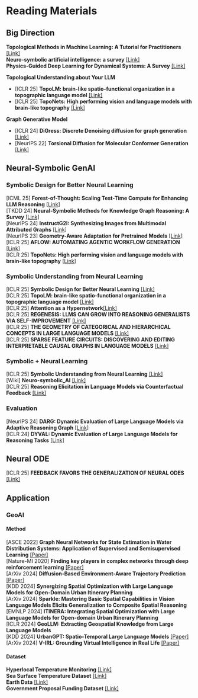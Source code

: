 # Reading Materials
## Big Direction
**Topological Methods in Machine Learning: A Tutorial for Practitioners** [[Link]](https://arxiv.org/html/2409.02901v1)</br>
**Neuro-symbolic artificial intelligence: a survey** [[Link]](https://dl.acm.org/doi/10.1007/s00521-024-09960-z)</br>
**Physics-Guided Deep Learning for Dynamical Systems: A Survey** [[Link]](https://arxiv.org/pdf/2107.01272)</br>

**Topological Understanding about Your LLM**
- [ICLR 25] **TopoLM: brain-like spatio-functional organization in a topographic language model** [[Link]](https://openreview.net/forum?id=aWXnKanInf)</br>
- [ICLR 25] **TopoNets: High performing vision and language models with brain-like topography** [[Link]](https://openreview.net/forum?id=THqWPzL00e)</br>

**Graph Generative Model**
- [ICLR 24] **DiGress: Discrete Denoising diffusion for graph generation** [[Link]](https://arxiv.org/abs/2209.14734)</br>
- [NeurIPS 22] **Torsional Diffusion for Molecular Conformer Generation** [[Link]](https://arxiv.org/abs/2206.01729)


## Neural-Symbolic GenAI
### Symbolic Design for Better Neural Learning
[ICML 25] **Forest-of-Thought: Scaling Test-Time Compute for Enhancing LLM Reasoning** [[Link]](https://arxiv.org/abs/2412.09078)</br>
[TKDD 24] **Neural-Symbolic Methods for Knowledge Graph Reasoning: A Survey** [[Link]](https://dl.acm.org/doi/abs/10.1145/3686806)</br>
[NeurIPS 24] **InstructG2I: Synthesizing Images from Multimodal Attributed Graphs** [[Link]](https://arxiv.org/abs/2410.07157)</br>
[NeurIPS 23] **Geometry-Aware Adaptation for Pretrained Models** [[Link]](https://arxiv.org/pdf/2307.12226)</br>
[ICLR 25] **AFLOW: AUTOMATING AGENTIC WORKFLOW GENERATION** [[Link]](https://openreview.net/forum?id=z5uVAKwmjf)</br>
[ICLR 25] **TopoNets: High performing vision and language models with brain-like topography** [[Link]](https://openreview.net/forum?id=THqWPzL00e)</br>
### Symbolic Understanding from Neural Learning
[ICLR 25] **Symbolic Design for Better Neural Learning** [[Link]](https://openreview.net/pdf?id=V4K9h1qNxE)</br>
[ICLR 25] **TopoLM: brain-like spatio-functional organization in a topographic language model** [[Link]](https://openreview.net/forum?id=aWXnKanInf)</br>
[ICLR 25] **Attention as a Hypernetwork**[[Link]](https://openreview.net/forum?id=V4K9h1qNxE)</br>
[ICLR 25] **REGENESIS: LLMS CAN GROW INTO REASONING GENERALISTS VIA SELF-IMPROVEMENT** [[Link]](https://openreview.net/pdf?id=YUYJsHOf3c)</br>
[ICLR 25] **THE GEOMETRY OF CATEGORICAL AND HIERARCHICAL CONCEPTS IN LARGE LANGUAGE MODELS** [[Link]](https://openreview.net/pdf?id=bVTM2QKYuA)</br>
[ICLR 25] **SPARSE FEATURE CIRCUITS: DISCOVERING AND EDITING INTERPRETABLE CAUSAL GRAPHS IN LANGUAGE MODELS** [[Link]](https://openreview.net/pdf?id=I4e82CIDxv)</br>
### Symbolic + Neural Learning
[ICLR 25] **Symbolic Understanding from Neural Learning** [[Link]](https://openreview.net/pdf?id=v593OaNePQ)</br>
[Wiki] **Neuro-symbolic_AI** [[Link]](https://en.wikipedia.org/wiki/Neuro-symbolic_AI)</br>
[ICLR 25] **Reasoning Elicitation in Language Models via Counterfactual Feedback** [[Link]](https://openreview.net/forum?id=VVixJ9QavY)</br>

### Evaluation
[NeurIPS 24] **DARG: Dynamic Evaluation of Large Language Models via Adaptive Reasoning Graph** [[Link]](https://arxiv.org/pdf/2406.17271)</br>
[ICLR 24] **DYVAL: Dynamic Evaluation of Large Language Models for Reasoning Tasks** [[Link]](https://arxiv.org/pdf/2309.17167)</br>

## Neural ODE
[ICLR 25] **FEEDBACK FAVORS THE GENERALIZATION OF NEURAL ODES** [[Link]](https://openreview.net/pdf?id=cmfyMV45XO)</br>

## Application
### GeoAI
#### Method
[ASCE 2022] **Graph Neural Networks for State Estimation in Water Distribution Systems: Application of Supervised and Semisupervised Learning** [[Paper]](https://ascelibrary.org/doi/pdf/10.1061/%28ASCE%29WR.1943-5452.0001550?casa_token=C03LGJTdVfsAAAAA:UnYDRs9cFPbY0J3X6DHDH--L6yZWWFYHYLIgI-5Ke1ESK0cwHRsLX9l7wov-Q-v3gFEcj0L8qNQ)</br>
[Nature-MI 2020] **Finding key players in complex networks through deep reinforcement learning** [[Paper]](https://www.nature.com/articles/s42256-020-0177-2)</br>
[ArXiv 2024] **Diffusion-Based Environment-Aware Trajectory Prediction** [[Paper]](https://arxiv.org/abs/2403.11643)</br>
[KDD 2024] **Synergizing Spatial Optimization with Large Language Models for Open-Domain Urban Itinerary Planning**</br>
[ArXiv 2024] **Sparkle: Mastering Basic Spatial Capabilities in Vision Language Models Elicits Generalization to Composite Spatial Reasoning**</br>
[EMNLP 2024] **ITINERA: Integrating Spatial Optimization with Large Language Models for Open-domain Urban Itinerary Planning**</br>
[ICLR 2024] **GeoLLM: Extracting Geospatial Knowledge from Large Language Models**</br>
[KDD 2024] **UrbanGPT: Spatio-Temporal Large Language Models** [[Paper]](https://dl.acm.org/doi/abs/10.1145/3637528.3671578?casa_token=iKyUrDnwB_8AAAAA:HCsty4O-V46U2aFPeqE3Z8AMVGKQuzvDbBSEUxRLIp02BbeK428n2EdG6AR9w6hI_CV3BPmVIsXe)
[ArXiv 2024] **V-IRL: Grounding Virtual Intelligence in Real Life** [[Paper]](https://virl-platform.github.io/)</br>

#### Dataset
**Hyperlocal Temperature Monitoring** [[Link]](https://data.cityofnewyork.us/dataset/Hyperlocal-Temperature-Monitoring/qdq3-9eqn/about_data)</br>
**Sea Surface Temperature Dataset** [[Link]](https://spatiotemporal-data.github.io/climate/sst/)</br>
**Earth Data** [[Link]](https://daymet.ornl.gov/)</br>
**Government Proposal Funding Dataset** [[Link]](https://www.sbir.gov/awards)</br>


